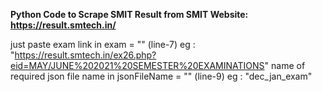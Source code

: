 <h><b>Python Code to Scrape SMIT Result from SMIT Website: https://result.smtech.in/</b><h>

just paste
exam link in exam = "" (line-7) eg : "https://result.smtech.in/ex26.php?eid=MAY/JUNE%202021%20SEMESTER%20EXAMINATIONS"
name of required json file name in jsonFileName = "" (line-9) eg : "dec_jan_exam" 
